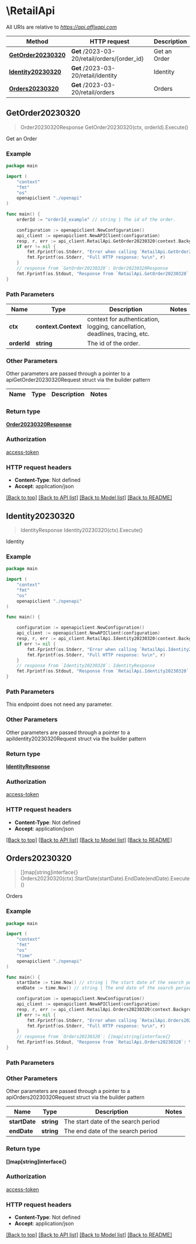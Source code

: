 # \RetailApi

All URIs are relative to *https://api.affixapi.com*

Method | HTTP request | Description
------------- | ------------- | -------------
[**GetOrder20230320**](RetailApi.md#GetOrder20230320) | **Get** /2023-03-20/retail/orders/{order_id} | Get an Order
[**Identity20230320**](RetailApi.md#Identity20230320) | **Get** /2023-03-20/retail/identity | Identity
[**Orders20230320**](RetailApi.md#Orders20230320) | **Get** /2023-03-20/retail/orders | Orders



## GetOrder20230320

> Order20230320Response GetOrder20230320(ctx, orderId).Execute()

Get an Order



### Example

```go
package main

import (
    "context"
    "fmt"
    "os"
    openapiclient "./openapi"
)

func main() {
    orderId := "orderId_example" // string | The id of the order.

    configuration := openapiclient.NewConfiguration()
    api_client := openapiclient.NewAPIClient(configuration)
    resp, r, err := api_client.RetailApi.GetOrder20230320(context.Background(), orderId).Execute()
    if err != nil {
        fmt.Fprintf(os.Stderr, "Error when calling `RetailApi.GetOrder20230320``: %v\n", err)
        fmt.Fprintf(os.Stderr, "Full HTTP response: %v\n", r)
    }
    // response from `GetOrder20230320`: Order20230320Response
    fmt.Fprintf(os.Stdout, "Response from `RetailApi.GetOrder20230320`: %v\n", resp)
}
```

### Path Parameters


Name | Type | Description  | Notes
------------- | ------------- | ------------- | -------------
**ctx** | **context.Context** | context for authentication, logging, cancellation, deadlines, tracing, etc.
**orderId** | **string** | The id of the order. | 

### Other Parameters

Other parameters are passed through a pointer to a apiGetOrder20230320Request struct via the builder pattern


Name | Type | Description  | Notes
------------- | ------------- | ------------- | -------------


### Return type

[**Order20230320Response**](Order20230320Response.md)

### Authorization

[access-token](../README.md#access-token)

### HTTP request headers

- **Content-Type**: Not defined
- **Accept**: application/json

[[Back to top]](#) [[Back to API list]](../README.md#documentation-for-api-endpoints)
[[Back to Model list]](../README.md#documentation-for-models)
[[Back to README]](../README.md)


## Identity20230320

> IdentityResponse Identity20230320(ctx).Execute()

Identity



### Example

```go
package main

import (
    "context"
    "fmt"
    "os"
    openapiclient "./openapi"
)

func main() {

    configuration := openapiclient.NewConfiguration()
    api_client := openapiclient.NewAPIClient(configuration)
    resp, r, err := api_client.RetailApi.Identity20230320(context.Background()).Execute()
    if err != nil {
        fmt.Fprintf(os.Stderr, "Error when calling `RetailApi.Identity20230320``: %v\n", err)
        fmt.Fprintf(os.Stderr, "Full HTTP response: %v\n", r)
    }
    // response from `Identity20230320`: IdentityResponse
    fmt.Fprintf(os.Stdout, "Response from `RetailApi.Identity20230320`: %v\n", resp)
}
```

### Path Parameters

This endpoint does not need any parameter.

### Other Parameters

Other parameters are passed through a pointer to a apiIdentity20230320Request struct via the builder pattern


### Return type

[**IdentityResponse**](IdentityResponse.md)

### Authorization

[access-token](../README.md#access-token)

### HTTP request headers

- **Content-Type**: Not defined
- **Accept**: application/json

[[Back to top]](#) [[Back to API list]](../README.md#documentation-for-api-endpoints)
[[Back to Model list]](../README.md#documentation-for-models)
[[Back to README]](../README.md)


## Orders20230320

> []map[string]interface{} Orders20230320(ctx).StartDate(startDate).EndDate(endDate).Execute()

Orders



### Example

```go
package main

import (
    "context"
    "fmt"
    "os"
    "time"
    openapiclient "./openapi"
)

func main() {
    startDate := time.Now() // string | The start date of the search period
    endDate := time.Now() // string | The end date of the search period

    configuration := openapiclient.NewConfiguration()
    api_client := openapiclient.NewAPIClient(configuration)
    resp, r, err := api_client.RetailApi.Orders20230320(context.Background()).StartDate(startDate).EndDate(endDate).Execute()
    if err != nil {
        fmt.Fprintf(os.Stderr, "Error when calling `RetailApi.Orders20230320``: %v\n", err)
        fmt.Fprintf(os.Stderr, "Full HTTP response: %v\n", r)
    }
    // response from `Orders20230320`: []map[string]interface{}
    fmt.Fprintf(os.Stdout, "Response from `RetailApi.Orders20230320`: %v\n", resp)
}
```

### Path Parameters



### Other Parameters

Other parameters are passed through a pointer to a apiOrders20230320Request struct via the builder pattern


Name | Type | Description  | Notes
------------- | ------------- | ------------- | -------------
 **startDate** | **string** | The start date of the search period | 
 **endDate** | **string** | The end date of the search period | 

### Return type

**[]map[string]interface{}**

### Authorization

[access-token](../README.md#access-token)

### HTTP request headers

- **Content-Type**: Not defined
- **Accept**: application/json

[[Back to top]](#) [[Back to API list]](../README.md#documentation-for-api-endpoints)
[[Back to Model list]](../README.md#documentation-for-models)
[[Back to README]](../README.md)

